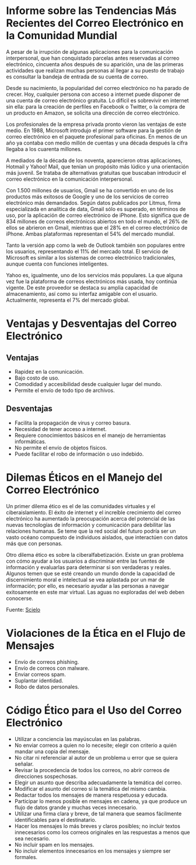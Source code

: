 # Informe sobre las Tendencias Más Recientes del Correo Electrónico en la Comunidad Mundial

A pesar de la irrupción de algunas aplicaciones para la comunicación interpersonal, que han conquistado parcelas antes reservadas al correo electrónico, cincuenta años después de su aparición, una de las primeras actividades que realizan muchas personas al llegar a su puesto de trabajo es consultar la bandeja de entrada de su cuenta de correo.

Desde su nacimiento, la popularidad del correo electrónico no ha parado de crecer. Hoy, cualquier persona con acceso a internet puede disponer de una cuenta de correo electrónico gratuita. Lo difícil es sobrevivir en internet sin ella: para la creación de perfiles en Facebook o Twitter, o la compra de un producto en Amazon, se solicita una dirección de correo electrónico.

Los profesionales de la empresa privada pronto vieron las ventajas de este medio. En 1988, Microsoft introdujo el primer software para la gestión de correo electrónico en el paquete profesional para oficinas. En menos de un año ya contaba con medio millón de cuentas y una década después la cifra llegaba a los cuarenta millones.

A mediados de la década de los noventa, aparecieron otras aplicaciones, Hotmail y Yahoo! Mail, que tenían un propósito más lúdico y una orientación más juvenil. Se trataba de alternativas gratuitas que buscaban introducir el correo electrónico en la comunicación interpersonal.

Con 1.500 millones de usuarios, Gmail se ha convertido en uno de los productos más exitosos de Google y uno de los servicios de correo electrónico más demandados. Según datos publicados por Litmus, firma especializada en analítica de data, Gmail sólo es superado, en términos de uso, por la aplicación de correo electrónico de iPhone. Esto significa que de 834 millones de correos electrónicos abiertos en todo el mundo, el 26% de ellos se abrieron en Gmail, mientras que el 28% en el correo electrónico de iPhone. Ambas plataformas representan el 54% del mercado mundial.

Tanto la versión app como la web de Outlook también son populares entre los usuarios, representando el 11% del mercado total. El servicio de Microsoft es similar a los sistemas de correo electrónico tradicionales, aunque cuenta con funciones inteligentes.

Yahoo es, igualmente, uno de los servicios más populares. La que alguna vez fue la plataforma de correos electrónicos más usada, hoy continúa vigente. De este proveedor se destaca su amplia capacidad de almacenamiento, así como su interfaz amigable con el usuario. Actualmente, representa el 7% del mercado global.

# Ventajas y Desventajas del Correo Electrónico

## Ventajas

- Rapidez en la comunicación.
- Bajo costo de uso.
- Comodidad y accesibilidad desde cualquier lugar del mundo.
- Permite el envío de todo tipo de archivos.

## Desventajas

- Facilita la propagación de virus y correo basura.
- Necesidad de tener acceso a internet.
- Requiere conocimientos básicos en el manejo de herramientas informáticas.
- No permite el envío de objetos físicos.
- Puede facilitar el robo de información o uso indebido.

# Dilemas Éticos en el Manejo del Correo Electrónico

Un primer dilema ético es el de las comunidades virtuales y el ciberaislamiento. El éxito de internet y el increíble crecimiento del correo electrónico ha aumentado la preocupación acerca del potencial de las nuevas tecnologías de información y comunicación para debilitar las relaciones humanas. Se teme que la red social del futuro podría ser un vasto océano compuesto de individuos aislados, que interactúen con datos más que con personas.

Otro dilema ético es sobre la ciberalfabetización. Existe un gran problema con cómo ayudar a los usuarios a discriminar entre las fuentes de información y evaluarlas para determinar si son verdaderas y reales. Algunos temen que se esté creando un mundo donde la capacidad de discernimiento moral e intelectual se vea aplastada por un mar de información; por ello, es necesario ayudar a las personas a navegar exitosamente en este mar virtual. Las aguas no exploradas del web deben conocerse.

Fuente: [Scielo](http://scielo.sld.cu/scielo.php?script=sci_arttext&pid=S1024-94352003000300006)

# Violaciones de la Ética en el Flujo de Mensajes

- Envío de correos phishing.
- Envío de correos con malware.
- Enviar correos spam.
- Suplantar identidad.
- Robo de datos personales.

# Código Ético para el Uso del Correo Electrónico

- Utilizar a conciencia las mayúsculas en las palabras.
- No enviar correos a quien no lo necesite; elegir con criterio a quién mandar una copia del mensaje.
- No citar ni referenciar al autor de un problema u error que se quiera señalar.
- Revisar la procedencia de todos los correos, no abrir correos de direcciones sospechosas.
- Elegir un asunto que describa adecuadamente la temática del correo.
- Modificar el asunto del correo si la temática del mismo cambia.
- Redactar todos los mensajes de manera respetuosa y educada.
- Participar lo menos posible en mensajes en cadena, ya que produce un flujo de datos grande y muchas veces innecesario.
- Utilizar una firma clara y breve, de tal manera que seamos fácilmente identificables para el destinatario.
- Hacer los mensajes lo más breves y claros posibles; no incluir textos innecesarios como los correos originales en las respuestas a menos que sea necesario.
- No incluir spam en los mensajes.
- No incluir elementos innecesarios en los mensajes y siempre ser formales.

